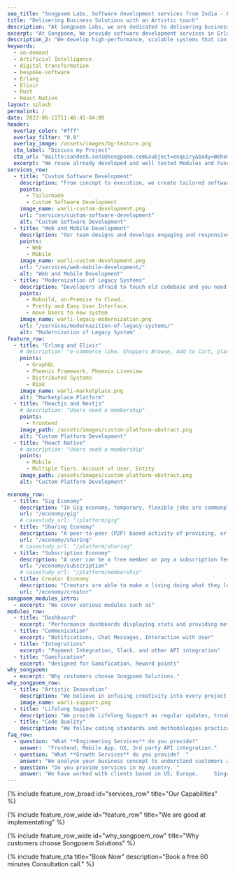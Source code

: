 ```yaml
---
seo_title: "Songpoem Labs, Software development services from India - Erlang, Elixir, Phoenix Liveview, Rust, Golang, React, GenAI, PETAL"
title: "Delivering Business Solutions with an Artistic touch"
description: "At Songpoem Labs, we are dedicated to delivering business solutions with an artistic touch. Our focus on emerging technologies and innovative approaches sets us apart in the IT services landscape."
excerpt: "At Songpoem, We provide software development services in Erlang, Elixir, Phoenix Liveview, Rust, Golang, React, GenAI, PETAL stack"
description_2: "We develop high-performance, scalable systems that can handle large amounts of traffic and user activity without slowing down or crashing."
keywords:
  - on-demand
  - Artificial Intelligence
  - digital transformation
  - bespoke-software
  - Erlang
  - Elixir
  - Rust
  - React Native
layout: splash
permalink: /
date: 2022-06-11T11:48:41-04:00
header:
  overlay_color: "#fff"
  overlay_filter: "0.8"
  overlay_image: /assets/images/bg-texture.png
  cta_label: "Discuss my Project"
  cta_url: "mailto:sandesh.soni@songpoem.com&subject=enquiry&body=Wehomepage"
  excerpt: "We reuse already developed and well tested Modules and Functionalities, that can be imported rather than building from scratch and testing again."
services_row:
  - title: "Custom Software Development"
    description: "From concept to execution, we create tailored software solutions that align perfectly with your business objectives."
    points:
      - Tailormade
      - Custom Software Development
    image_name: warli-custom-development.png
    url: "services/custom-software-development"
    alt: "Custom Software Development"
  - title: "Web and Mobile Development"
    description: "Our team designs and develops engaging and responsive websites that captivate your audience and drive results. Feature-rich applications that elevate user experiences."
    points:
      - Web
      - Mobile
    image_name: warli-custom-development.png
    url: "/services/web-mobile-development/"
    alt: "Web and Mobile Development"
  - title: "Modernization of Legacy Systems"
    description: "Developers afraid to touch old codebase and you need to completely Revamp? Scale and Expand"
    points:
      - Rebuild, on-Premise to Cloud.
      - Pretty and Easy User Interface.
      - move Users to new system
    image_name: warli-legacy-modernization.png
    url: "/services/modernazition-of-legacy-systems/"
    alt: "Modernization of Legacy System"
feature_row:
  - title: "Erlang and Elixir"
    # description: "e-commerce like. Shoppers Browse, Add to Cart, place order, Checkout."
    points:
      - GraphQL
      - Phoenix Framework, Phoenix Liveview
      - Distributed Systems
      - Riak
    image_name: warli-marketplace.png
    alt: "Marketplace Platform"
  - title: "Reactjs and Nextjs"
    # description: "Users need a membership"
    points:
      - Frontend
    image_path: /assets/images/custom-platform-abstract.png
    alt: "Custom Platform Development"
  - title: "React Native"
    # description: "Users need a membership"
    points:
      - Mobile
      - Multiple Tiers. Account of User, Entity
    image_path: /assets/images/custom-platform-abstract.png
    alt: "Custom Platform Development"

economy_row:
  - title: "Gig Economy"
    description: "In Gig economy, temporary, flexible jobs are commonplace and companies tend to hire independent contractors and freelancers instead of full-time employees."
    url: "/economy/gig"
    # casestudy_url: "/platform/gig"
  - title: "Sharing Economy"
    description: "A peer-to-peer (P2P) based activity of providing, or sharing access to goods and services, usually short term."
    url: "/economy/sharing"
    # casestudy_url: "/platform/sharing"
  - title: "Subscription Economy"
    description: "A user can be a free member or pay a subscription fee to access premium services. The goal is to ensure member is using the platform for a long term."
    url: "/economy/subscription"
    # casestudy_url: "/platform/membership"
  - title: Creator Economy
    description: "Creators are able to make a living doing what they love - creating content. Whether it’s vlogging, gaming, or music, there’s a creator out there for everyone. And with the ability to directly connect with fans, the creator economy is only going to continue to grow."
    url: "/economy/creator"
songpoem_modules_intro: 
  - excerpt: "We cover various modules such as"
modules_row:
  - title: "Dashboard"
    excerpt: "Performance dashboards displaying stats and providing metadata for further analytics."
  - title: "Communication"
    excerpt: "Notifications, Chat Messages, Interaction with User"
  - title: "Integrations"
    excerpt: "Payment Integration, Slack, and other API integration"
  - title: "Gamification"
    excerpt: "designed for Gamification, Reward points"
why_songpoem:
  - excerpt: "Why customers choose Songpoem Solutions."
why_songpoem_row:
  - title: "Artistic Innovation"
    description: "We believe in infusing creativity into every project, ensuring that our solutions not only function flawlessly but also inspire and engage."
    image_name: warli-support.png
  - title: "Lifelong Support"
    description: "We provide Lifelong Support as regular updates, troubleshooting assistance, and personalized consultations."
  - title: "Code Quality"
    description: "We follow coding standards and methodologies practiced in the industry. This makes it easy to onboard new person."
faq_row:
  - question: "What **Engineering Services** do you provide?"  
    answer:  "Frontend, Mobile App, UX, 3rd party API integration."  
  - question: "What **Growth Services** do you provide?  "
    answer: "We analyse your business concept to understand customers and your offerings and come up with possible strategy to reach more relevant users."
  - question: "Do you provide services in my country. " 
    answer: "We have worked with clients based in US, Europe,     Singapore. We overlap a few hours with your timezone. Our team is Distributed and we majorly work Remotely."
---
```


{% include feature_row_broad id="services_row"
title="Our Capabilities" %}

{% include feature_row_wide id="feature_row"
title="We are good at implementating" %}


{% include feature_row_wide id="why_songpoem_row" title="Why customers choose Songpoem Solutions" %}

<!-- **Ready to transform your business with our artistic tech solutions? Contact us today for a consultation.** -->



<!-- {% include feature_row_faqs title="FAQs" %} -->

{% include feature_cta title="Book Now" description="Book a free 60 minutes Consultation call." %}
